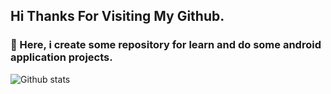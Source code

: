 ## Hi Thanks For Visiting My Github.
### 🌱 Here, i create some repository for learn and do some android application projects.

![Github stats](https://github-readme-stats.vercel.app/api?username=nanashiKey)

<!--
![ReadMe Card](https://github-readme-stats.vercel.app/api/pin/?username=nanashiKey&repo=LetsTryInfix)
![ReadMe Card](https://github-readme-stats.vercel.app/api/pin/?username=nanashiKey&repo=TestMobile)
![ReadMe Card](https://github-readme-stats.vercel.app/api/pin/?username=nanashiKey&repo=RecycleSwipeTry)
![ReadMe Card](https://github-readme-stats.vercel.app/api/pin/?username=nanashiKey&repo=CakeuApps)
**nanashiKey/nanashiKey** is a ✨ _special_ ✨ repository because its `README.md` (this file) appears on your GitHub profile.
Here are some ideas to get you started:
- 🔭 I’m currently working on ...
- 🌱 I’m currently learning ...
- 👯 I’m looking to collaborate on ...
- 🤔 I’m looking for help with ...
- 💬 Ask me about ...
- 📫 How to reach me: ...
- 😄 Pronouns: ...
- ⚡ Fun fact: ...
-->
